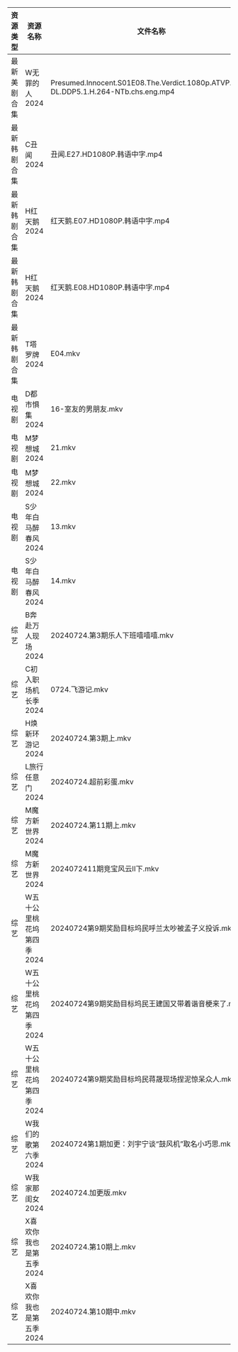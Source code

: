| 资源类型   | 资源名称            | 文件名称                                                                                | 分享链接                                 | 更新时间                |
| ------ | --------------- | ----------------------------------------------------------------------------------- | ------------------------------------ | ------------------- |
| 最新美剧合集 | W无罪的人2024       | Presumed.Innocent.S01E08.The.Verdict.1080p.ATVP.WEB-DL.DDP5.1.H.264-NTb.chs.eng.mp4 | https://www.alipan.com/s/qe61ZxAArpR | 2024-07-24 16:06:41 |
| 最新韩剧合集 | C丑闻2024         | 丑闻.E27.HD1080P.韩语中字.mp4                                                             | https://www.alipan.com/s/J114XwZcFVg | 2024-07-24 16:09:01 |
| 最新韩剧合集 | H红天鹅2024        | 红天鹅.E07.HD1080P.韩语中字.mp4                                                            | https://www.alipan.com/s/uPJ6snqgDy7 | 2024-07-24 16:05:41 |
| 最新韩剧合集 | H红天鹅2024        | 红天鹅.E08.HD1080P.韩语中字.mp4                                                            | https://www.alipan.com/s/uPJ6snqgDy7 | 2024-07-24 16:05:40 |
| 最新韩剧合集 | T塔罗牌2024        | E04.mkv                                                                             | https://www.alipan.com/s/vi2iFh7hcV5 | 2024-07-24 10:35:41 |
| 电视剧    | D都市惧集2024       | 16-室友的男朋友.mkv                                                                       | https://www.alipan.com/s/3h7mz7XVT7D | 2024-07-24 16:05:21 |
| 电视剧    | M梦想城2024        | 21.mkv                                                                              | https://www.alipan.com/s/3krVYvJuSK6 | 2024-07-24 00:06:22 |
| 电视剧    | M梦想城2024        | 22.mkv                                                                              | https://www.alipan.com/s/3krVYvJuSK6 | 2024-07-24 00:06:22 |
| 电视剧    | S少年白马醉春风2024    | 13.mkv                                                                              | https://www.alipan.com/s/7ViyPGoKdyN | 2024-07-24 16:06:17 |
| 电视剧    | S少年白马醉春风2024    | 14.mkv                                                                              | https://www.alipan.com/s/7ViyPGoKdyN | 2024-07-24 16:06:16 |
| 综艺     | B奔赴万人现场2024     | 20240724.第3期乐人下班嘻嘻嘻.mkv                                                             | https://www.alipan.com/s/4u7m3VMcqux | 2024-07-24 16:07:02 |
| 综艺     | C初入职场机长季2024    | 0724.飞游记.mkv                                                                        | https://www.alipan.com/s/a9hmC3o2B18 | 2024-07-24 16:07:15 |
| 综艺     | H焕新环游记2024      | 20240724.第3期上.mkv                                                                   | https://www.alipan.com/s/Aozy9GBZZwu | 2024-07-24 16:07:25 |
| 综艺     | L旅行任意门2024      | 20240724.超前彩蛋.mkv                                                                   | https://www.alipan.com/s/99hnQkWKkeJ | 2024-07-24 16:07:42 |
| 综艺     | M魔方新世界2024      | 20240724.第11期上.mkv                                                                  | https://www.alipan.com/s/QX27Hz4Mb8P | 2024-07-24 16:07:50 |
| 综艺     | M魔方新世界2024      | 2024072411期竞宝风云Ⅱ下.mkv                                                               | https://www.alipan.com/s/QX27Hz4Mb8P | 2024-07-24 16:07:50 |
| 综艺     | W五十公里桃花坞第四季2024 | 20240724第9期奖励目标坞民呼兰太吵被孟子义投诉.mkv                                                     | https://www.alipan.com/s/exjYEbxNRBJ | 2024-07-24 16:08:23 |
| 综艺     | W五十公里桃花坞第四季2024 | 20240724第9期奖励目标坞民王建国又带着谐音梗来了.mkv                                                    | https://www.alipan.com/s/exjYEbxNRBJ | 2024-07-24 16:08:23 |
| 综艺     | W五十公里桃花坞第四季2024 | 20240724第9期奖励目标坞民蒋晟现场捏泥惊呆众人.mkv                                                     | https://www.alipan.com/s/exjYEbxNRBJ | 2024-07-24 16:08:22 |
| 综艺     | W我们的歌第六季2024    | 20240724第1期加更：刘宇宁谈“鼓风机”取名小巧思.mkv                                                    | https://www.alipan.com/s/7QHb1Czg7nU | 2024-07-24 16:08:26 |
| 综艺     | W我家那闺女2024      | 20240724.加更版.mkv                                                                    | https://www.alipan.com/s/6Zh3yAep1kC | 2024-07-24 16:08:28 |
| 综艺     | X喜欢你我也是第五季2024  | 20240724.第10期上.mkv                                                                  | https://www.alipan.com/s/Si6SYux7pfw | 2024-07-24 16:08:37 |
| 综艺     | X喜欢你我也是第五季2024  | 20240724.第10期中.mkv                                                                  | https://www.alipan.com/s/Si6SYux7pfw | 2024-07-24 16:08:36 |
